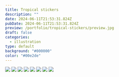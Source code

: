 ```yaml
---
title: Tropical stickers
description: ""
date: 2024-06-11T21:53:31.824Z
pubDate: 2024-06-11T21:53:31.824Z
preview: /portfolio/tropical-stickers/preview.jpg
draft: false
categories:
  - illustration
type: default
background: "#000000"
color: "#00e2de"
---
```


![](/portfolio/tropical-stickers/stickers-02.jpg)
![](/portfolio/tropical-stickers/stickers-03.jpg)
![](/portfolio/tropical-stickers/stickers-04.jpg)
![](/portfolio/tropical-stickers/stickers-05.jpg)
![](/portfolio/tropical-stickers/stickers-06.jpg)
![](/portfolio/tropical-stickers/stickers-07.jpg)
![](/portfolio/tropical-stickers/stickers-08.jpg)
![](/portfolio/tropical-stickers/stickers-09.jpg)
